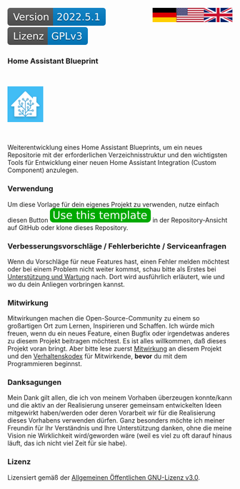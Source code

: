 <a href="ReadMe.en.md"><img src="images/english.svg" valign="top" align="right"/></a>
<a href="ReadMe.md"><img src="images/german.svg" valign="top" align="right"/></a>
[![Version][version-badge]][version-url]
[![License][license-badge]][my-license-url]
<!--
[![Bugs][bugs-badge]][bugs-url]
-->

### Home Assistant Blueprint
<br/>

[![Logo][logo]][project-url]

<br/>

Weiterentwicklung eines Home Assistant Blueprints, um ein neues Repositorie mit der erforderlichen Verzeichnisstruktur und den wichtigsten Tools
für Entwicklung einer neuen Home Assistant Integration (Custom Component) anzulegen.

### Verwendung

Um diese Vorlage für dein eigenes Projekt zu verwenden, nutze einfach diesen Button ![btn][template-btn] in der Repository-Ansicht auf GitHub oder klone dieses Repository. 

### Verbesserungsvorschläge / Fehlerberichte / Serviceanfragen

Wenn du Vorschläge für neue Features hast, einen Fehler melden möchtest oder bei einem Problem nicht weiter kommst, schau bitte als Erstes bei [Unterstützung und Wartung][support-url] nach. Dort wird ausführlich erläutert, wie und wo du dein Anliegen vorbringen kannst.

### Mitwirkung

Mitwirkungen machen die Open-Source-Community zu einem so großartigen Ort zum Lernen, Inspirieren und Schaffen. Ich würde mich freuen, wenn du ein neues Feature, einen Bugfix oder irgendetwas anderes zu diesem Projekt beitragen möchtest. Es ist alles willkommen, daß dieses Projekt voran bringt. Aber bitte lese zuerst [Mitwirkung][contribute-url] an diesem Projekt und den [Verhaltenskodex][coc-url] für Mitwirkende, **bevor** du mit dem Programmieren beginnst.

### Danksagungen

Mein Dank gilt allen, die ich von meinem Vorhaben überzeugen konnte/kann und die aktiv an der Realisierung unserer gemeinsam entwickelten Ideen mitgewirkt haben/werden oder deren Vorarbeit wir für die Realisierung dieses Vorhabens verwenden dürfen. Ganz besonders möchte ich meiner Freundin für Ihr Verständnis und Ihre Unterstützung danken, ohne die meine Vision nie Wirklichkeit wird/geworden wäre (weil es viel zu oft darauf hinaus läuft, das ich nicht viel Zeit für sie habe).

### Lizenz

Lizensiert gemäß der [Allgemeinen Öffentlichen GNU-Lizenz v3.0][my-license-url].

<!-- MARKDOWN LINKS & IMAGES -->
<!-- https://www.markdownguide.org/basic-syntax/#reference-style-links -->
[de]: ReadMe.md
[en]: ReadMe.en.md
[english]: images/english.svg
[german]: images/german.svg
[empty]: images/empty.svg

[logo]: images/hassio-icon.png
[project-url]: https://homeassistant.io

[license-badge]: images/lizenz.svg
[my-license-url]: ../License.md
[orig-license-url]: License.gpl.md

[version-badge]: images/version.svg
[version-url]: https://github.com/nixe64/Home-Assistant-Blueprint/releases

[issues-url]: https://github.com/nixe64/Home-Assistant-Blueprint/issues
[bugs-badge]: https://img.shields.io/github/issues/nixe64/Home-Assistant-Blueprint/bug.svg?label=Fehlerberichte&color=informational
[bugs-url]: https://github.com/nixe64/Home-Assistant-Blueprint/issues?utf8=✓&q=is%3Aissue+is%3Aopen+label%3Abug

[contribute-url]: contributing/Contribute.md
[coc-url]: contributing/CodeOfConduct.md

[template-btn]: images/template-btn.svg

[support-url]: Support.md